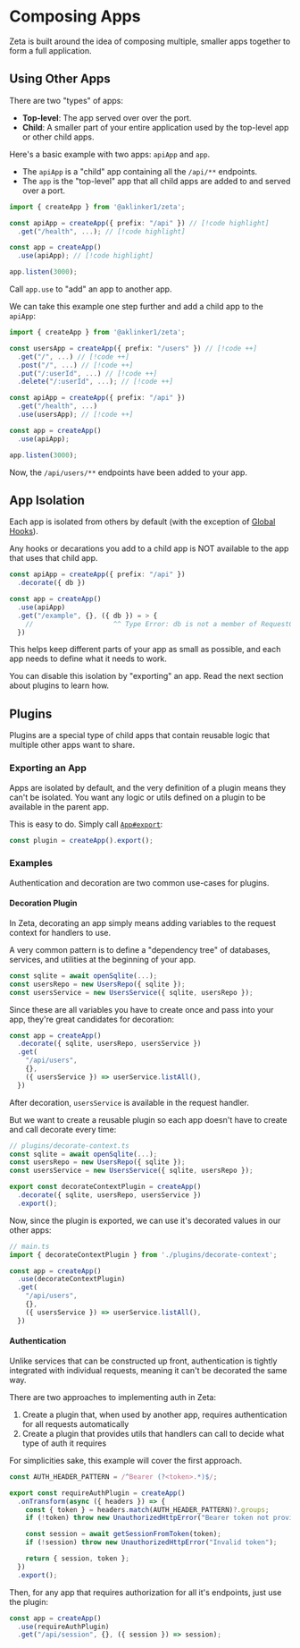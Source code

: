 # Composing Apps

Zeta is built around the idea of composing multiple, smaller apps together to form a full application.

## Using Other Apps

There are two "types" of apps:

- **Top-level**: The app served over over the port.
- **Child**: A smaller part of your entire application used by the top-level app or other child apps.

Here's a basic example with two apps: `apiApp` and `app`.

- The `apiApp` is a "child" app containing all the `/api/**` endpoints.
- The `app` is the "top-level" app that all child apps are added to and served over a port.

```ts
import { createApp } from '@aklinker1/zeta';

const apiApp = createApp({ prefix: "/api" }) // [!code highlight]
  .get("/health", ...); // [!code highlight]

const app = createApp()
  .use(apiApp); // [!code highlight]

app.listen(3000);
```

Call `app.use` to "add" an app to another app.

We can take this example one step further and add a child app to the `apiApp`:

```ts
import { createApp } from '@aklinker1/zeta';

const usersApp = createApp({ prefix: "/users" }) // [!code ++]
  .get("/", ...) // [!code ++]
  .post("/", ...) // [!code ++]
  .put("/:userId", ...) // [!code ++]
  .delete("/:userId", ...); // [!code ++]

const apiApp = createApp({ prefix: "/api" })
  .get("/health", ...)
  .use(usersApp); // [!code ++]

const app = createApp()
  .use(apiApp);

app.listen(3000);
```

Now, the `/api/users/**` endpoints have been added to your app.

## App Isolation

Each app is isolated from others by default (with the exception of [Global Hooks](/request-life-cycle#hook-types)).

Any hooks or decarations you add to a child app is NOT available to the app that uses that child app.

```ts
const apiApp = createApp({ prefix: "/api" })
  .decorate({ db })

const app = createApp()
  .use(apiApp)
  .get("/example", {}, ({ db }) = > {
    //                    ^^ Type Error: db is not a member of RequestContext<...>
  })
```

This helps keep different parts of your app as small as possible, and each app needs to define what it needs to work.

You can disable this isolation by "exporting" an app. Read the next section about plugins to learn how.

## Plugins

Plugins are a special type of child apps that contain reusable logic that multiple other apps want to share.

### Exporting an App

Apps are isolated by default, and the very definition of a plugin means they can't be isolated. You want any logic or utils defined on a plugin to be available in the parent app.

This is easy to do. Simply call [`App#export`](https://jsr.io/@aklinker1/zeta/doc/~/App#property_export):

```ts
const plugin = createApp().export();
```

### Examples

Authentication and decoration are two common use-cases for plugins.

#### Decoration Plugin

In Zeta, decorating an app simply means adding variables to the request context for handlers to use.

A very common pattern is to define a "dependency tree" of databases, services, and utilities at the beginning of your app.

```ts
const sqlite = await openSqlite(...);
const usersRepo = new UsersRepo({ sqlite });
const usersService = new UsersService({ sqlite, usersRepo });
```

Since these are all variables you have to create once and pass into your app, they're great candidates for decoration:

```ts
const app = createApp()
  .decorate({ sqlite, usersRepo, usersService })
  .get(
    "/api/users",
    {},
    ({ usersService }) => userService.listAll(),
  })
```

After decoration, `usersService` is available in the request handler.

But we want to create a reusable plugin so each app doesn't have to create and call decorate every time:

```ts
// plugins/decorate-context.ts
const sqlite = await openSqlite(...);
const usersRepo = new UsersRepo({ sqlite });
const usersService = new UsersService({ sqlite, usersRepo });

export const decorateContextPlugin = createApp()
  .decorate({ sqlite, usersRepo, usersService })
  .export();
```

Now, since the plugin is exported, we can use it's decorated values in our other apps:

```ts
// main.ts
import { decorateContextPlugin } from './plugins/decorate-context';

const app = createApp()
  .use(decorateContextPlugin)
  .get(
    "/api/users",
    {},
    ({ usersService }) => userService.listAll(),
  })
```

#### Authentication

Unlike services that can be constructed up front, authentication is tightly integrated with individual requests, meaning it can't be decorated the same way.

There are two approaches to implementing auth in Zeta:

1. Create a plugin that, when used by another app, requires authentication for all requests automatically
2. Create a plugin that provides utils that handlers can call to decide what type of auth it requires

For simplicities sake, this example will cover the first approach.

```ts
const AUTH_HEADER_PATTERN = /^Bearer (?<token>.*)$/;

export const requireAuthPlugin = createApp()
  .onTransform(async ({ headers }) => {
    const { token } = headers.match(AUTH_HEADER_PATTERN)?.groups;
    if (!token) throw new UnauthorizedHttpError("Bearer token not provided");

    const session = await getSessionFromToken(token);
    if (!session) throw new UnauthorizedHttpError("Invalid token");

    return { session, token };
  })
  .export();
```

Then, for any app that requires authorization for all it's endpoints, just use the plugin:

```ts
const app = createApp()
  .use(requireAuthPlugin)
  .get("/api/session", {}, ({ session }) => session);
```
